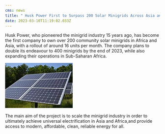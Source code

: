 ```yaml
---
cms: news
title: " Husk Power First to Surpass 200 Solar Minigrids Across Asia and Africa"
date: 2023-03-10T11:19:02.033Z
---
```

Husk Power, who pioneered the minigrid industry 15 years ago, has become the first company to own over 200 community solar minigrids in Africa and Asia, with a rollout of around 16 units per month. The company plans to double its endeavour to 400 minigrids by the end of 2023, while also expanding their operations in Sub-Saharan Africa.

![solar panel](image6.png "Example Minigrid solar panel.")

The main aim of the project is to scale the minigrid industry in order to ultimately achieve universal electrification in Asia and Africa,and provide access to modern, affordable, clean, reliable energy for all.